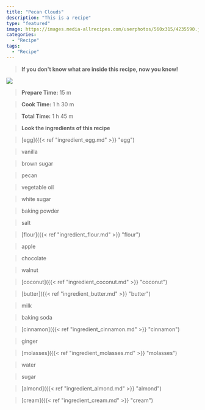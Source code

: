 ```yaml
---
title: "Pecan Clouds"
description: "This is a recipe"
type: "featured"
image: https://images.media-allrecipes.com/userphotos/560x315/4235590.jpg
categories: 
  - "Recipe"
tags: 
  - "Recipe"
---
```



>**If you don't know what are inside this recipe, now you know!**

![](../images/Recipes-Banner.jpg)
> **Prepare Time:** 15 m


> **Cook Time:** 1 h 30 m


> **Total Time:** 1 h 45 m

> **Look the ingredients of this recipe**

> [egg]({{< ref "ingredient_egg.md" >}} "egg")

> vanilla

> brown sugar

> pecan

> vegetable oil

> white sugar

> baking powder

> salt

> [flour]({{< ref "ingredient_flour.md" >}} "flour")

> apple

> chocolate

> walnut

> [coconut]({{< ref "ingredient_coconut.md" >}} "coconut")

> [butter]({{< ref "ingredient_butter.md" >}} "butter")

> milk

> baking soda

> [cinnamon]({{< ref "ingredient_cinnamon.md" >}} "cinnamon")

> ginger

> [molasses]({{< ref "ingredient_molasses.md" >}} "molasses")

> water

> sugar

> [almond]({{< ref "ingredient_almond.md" >}} "almond")

> [cream]({{< ref "ingredient_cream.md" >}} "cream")

